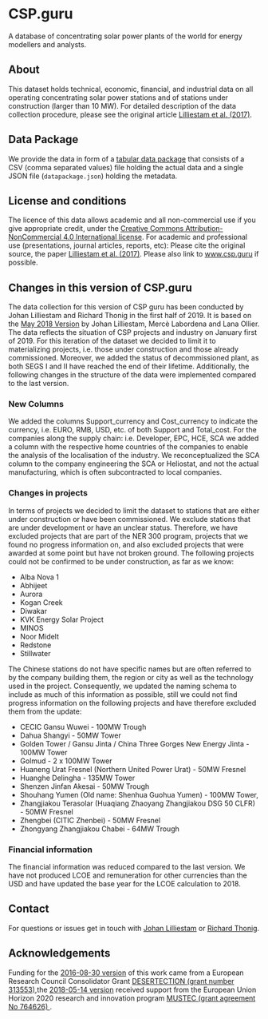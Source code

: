 # CSP.guru
A database of concentrating solar power plants of the world for energy modellers and analysts.
## About
This dataset holds technical, economic, financial, and industrial data on all operating concentrating solar power stations and of stations under construction (larger than 10 MW). For detailed description of the data collection procedure, please see the original article [Lilliestam et al. (2017)](https://doi.org/10.1038/nenergy.2017.94).
## Data Package
We provide the data in form of a [tabular data package](https://frictionlessdata.io/specs/tabular-data-package/) that consists of a CSV (comma separated values) file holding the actual data and a single JSON file (`datapackage.json`) holding the metadata.
## License and conditions
The licence of this data allows academic and all non-commercial use if you give appropriate credit, under the [Creative Commons Attribution-NonCommercial 4.0 International license](https://creativecommons.org/licenses/by-nc/4.0/).
For academic and professional use (presentations, journal articles, reports, etc):
Please cite the original source, the paper [Lilliestam et al. (2017)](https://doi.org/10.1038/nenergy.2017.94). Please also link to www.csp.guru if possible.
## Changes in this version of CSP.guru
The data collection for this version of CSP guru has been conducted by Johan Lilliestam and Richard Thonig in the first half of 2019. It is based on the [May 2018 Version]( https://doi.org/10.5281/zenodo.1342716 ) by Johan Lilliestam, Mercè Labordena and Lana Ollier. The data reflects the situation of CSP projects and industry on January first of 2019. For this iteration of the dataset we decided to limit it to materializing projects, i.e. those under construction and those already commissioned. Moreover, we added the status of decommissioned plant, as both SEGS I and II have reached the end of their lifetime. Additionally, the following changes in the structure of the data were implemented compared to the last version.
### New Columns
We added the columns Support_currency and Cost_currency to indicate the currency, i.e. EURO, RMB, USD, etc. of both Support and Total_cost. For the companies along the supply chain: i.e. Developer,	EPC,	HCE,	SCA we added a column with the respective home countries of the companies to enable the analysis of the localisation of the industry. We reconceptualized the SCA column to the company engineering the SCA or Heliostat, and not the actual manufacturing, which is often subcontracted to local companies.
### Changes in projects
In terms of projects we decided to limit the dataset to stations that are either under construction or have been commissioned. We exclude stations that are under development or have an unclear status. Therefore, we have excluded projects that are part of the NER 300 program, projects that we found no progress information on, and also excluded projects that were awarded at some point but have not broken ground.  The following projects could not be confirmed to be under construction, as far as we know:
* Alba Nova 1
* Abhijeet
* Aurora
* Kogan Creek
* Diwakar
* KVK Energy Solar Project
* MINOS
* Noor Midelt
* Redstone
* Stillwater

The Chinese stations  do not have specific names but are often referred to by the company building them, the region or city as well as the technology used in the project. Consequently, we updated the naming schema to include as much of this information as possible, still we could not find progress information on the following projects and have therefore excluded them from the update:

* CECIC Gansu Wuwei - 100MW Trough
* Dahua Shangyi - 50MW Tower
* Golden Tower / Gansu Jinta / China Three Gorges New Energy Jinta - 100MW Tower
* Golmud - 2 x 100MW Tower
* Huaneng Urat Fresnel (Northern United Power Urat) - 50MW Fresnel
* Huanghe Delingha - 135MW Tower
* Shenzen Jinfan Akesai - 50MW Trough
* Shouhang  Yumen (Old name: Shenhua Guohua Yumen) - 100MW Tower,
* Zhangjiakou Terasolar (Huaqiang Zhaoyang Zhangjiakou DSG 50 CLFR) - 50MW Fresnel
* Zhengbei (CITIC Zhenbei) - 50MW Fresnel
* Zhongyang Zhangjiakou Chabei - 64MW Trough

### Financial information
The financial information was reduced compared to the last version. We have not produced LCOE and remuneration for other currencies than the USD and have updated the base year for the LCOE calculation to 2018.

## Contact
For questions or issues get in touch with [Johan Lilliestam](mailto:johan.lilliestam@usys.ethz.ch) or [Richard Thonig](mailto:richard.thonig@usys.ethz.ch).
## Acknowledgements
Funding for the [2016-08-30 version](https://doi.org/10.5281/zenodo.1342716)  of this work came from a European Research Council Consolidator Grant [DESERTECTION (grant number 313553)](https://cordis.europa.eu/project/rcn/106709_de.html),the [2018-05-14 version](https://doi.org/10.5281/zenodo.1318152) received support from the European Union Horizon 2020 research and innovation program [MUSTEC (grant agreement No 764626) ](https://cordis.europa.eu/project/rcn/211264_en.html).

